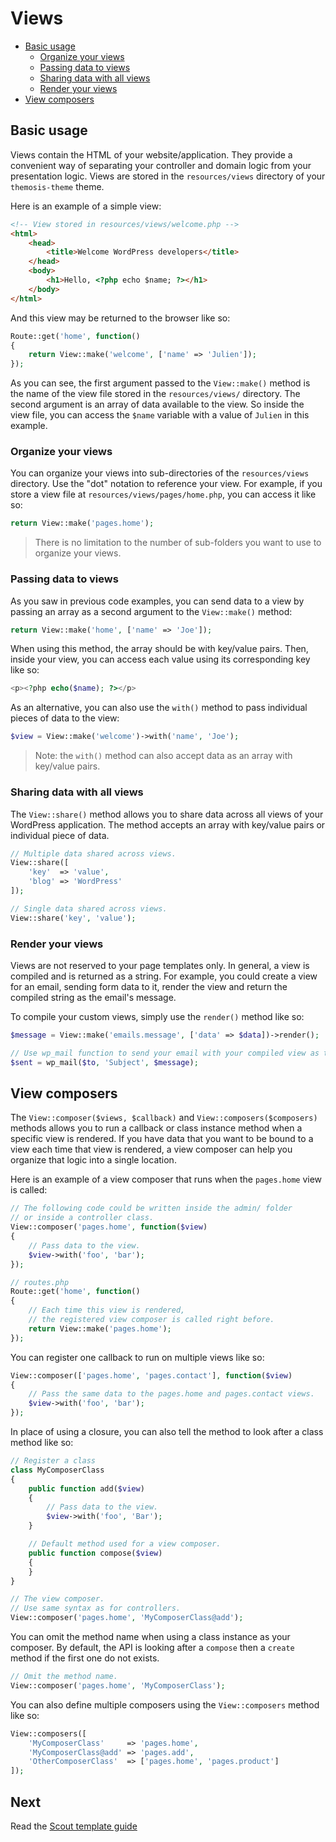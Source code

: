 Views
=====

- [Basic usage](#basic-usage)
	- [Organize your views](#organize-your-views)
	- [Passing data to views](#passing-data-to-views)
	- [Sharing data with all views](#sharing-data-with-all-views)
	- [Render your views](#render-your-views)
- [View composers](#view-composers)

Basic usage
-----------

Views contain the HTML of your website/application. They provide a convenient way of separating your controller and domain logic from your presentation logic. Views are stored in the `resources/views` directory of your `themosis-theme` theme.

Here is an example of a simple view:

```html
<!-- View stored in resources/views/welcome.php -->
<html>
    <head>
        <title>Welcome WordPress developers</title>
    </head>
    <body>
        <h1>Hello, <?php echo $name; ?></h1>
    </body>
</html>
```

And this view may be returned to the browser like so:

```php
Route::get('home', function()
{
    return View::make('welcome', ['name' => 'Julien']);
});
```

As you can see, the first argument passed to the `View::make()` method is the name of the view file stored in the `resources/views/` directory. The second argument is an array of data available to the view. So inside the view file, you can access the `$name` variable with a value of `Julien` in this example.

### Organize your views

You can organize your views into sub-directories of the `resources/views` directory. Use the "dot" notation to reference your view. For example, if you store a view file at `resources/views/pages/home.php`, you can access it like so:

```php
return View::make('pages.home');
```

> There is no limitation to the number of sub-folders you want to use to organize your views.

### Passing data to views

As you saw in previous code examples, you can send data to a view by passing an array as a second argument to the `View::make()` method:

```php
return View::make('home', ['name' => 'Joe']);
```

When using this method, the array should be with key/value pairs. Then, inside your view, you can access each value using its corresponding key like so:

```php
<p><?php echo($name); ?></p>
```

As an alternative, you can also use the `with()` method to pass individual pieces of data to the view:

```php
$view = View::make('welcome')->with('name', 'Joe');
```

> Note: the `with()` method can also accept data as an array with key/value pairs.


### Sharing data with all views

The `View::share()` method allows you to share data across all views of your WordPress application. The method accepts an array with key/value pairs or individual piece of data.

```php
// Multiple data shared across views.
View::share([
    'key'  => 'value',
    'blog' => 'WordPress'
]);

// Single data shared across views.
View::share('key', 'value');
```

### Render your views

Views are not reserved to your page templates only. In general, a view is compiled and is returned as a string. For example, you could create a view for an email, sending form data to it, render the view and return the compiled string as the email's message.

To compile your custom views, simply use the `render()` method like so:

```php
$message = View::make('emails.message', ['data' => $data])->render();

// Use wp_mail function to send your email with your compiled view as the message
$sent = wp_mail($to, 'Subject', $message);
```

View composers
--------------

The `View::composer($views, $callback)` and `View::composers($composers)` methods allows you to run a callback or class instance method when a specific view is rendered. If you have data that you want to be bound to a view each time that view is rendered, a view composer can help you organize that logic into a single location.

Here is an example of a view composer that runs when the `pages.home` view is called:

```php
// The following code could be written inside the admin/ folder
// or inside a controller class.
View::composer('pages.home', function($view)
{
    // Pass data to the view.
    $view->with('foo', 'bar');
});

// routes.php
Route::get('home', function()
{
    // Each time this view is rendered,
    // the registered view composer is called right before.
    return View::make('pages.home');
});
```

You can register one callback to run on multiple views like so:

```php
View::composer(['pages.home', 'pages.contact'], function($view)
{
    // Pass the same data to the pages.home and pages.contact views.
    $view->with('foo', 'bar');
});
```

In place of using a closure, you can also tell the method to look after a class method like so:

```php
// Register a class
class MyComposerClass
{
    public function add($view)
    {
        // Pass data to the view.
        $view->with('foo', 'Bar');
    }

    // Default method used for a view composer.
    public function compose($view)
    {
    }
}

// The view composer.
// Use same syntax as for controllers.
View::composer('pages.home', 'MyComposerClass@add');
```

You can omit the method name when using a class instance as your composer. By default, the API is looking after a `compose` then a `create` method if the first one do not exists.

```php
// Omit the method name.
View::composer('pages.home', 'MyComposerClass');
```

You can also define multiple composers using the `View::composers` method like so:

```php
View::composers([
    'MyComposerClass'     => 'pages.home',
    'MyComposerClass@add' => 'pages.add',
    'OtherComposerClass'  => ['pages.home', 'pages.product']
]);
```

Next
----
Read the [Scout template guide]({{url}}/scout)
